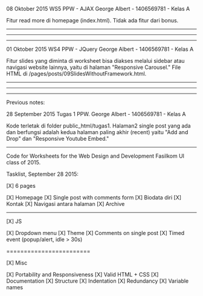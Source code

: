 08 Oktober 2015
WS5 PPW - AJAX
George Albert - 1406569781 - Kelas A

Fitur read more di homepage (index.html). Tidak ada fitur dari bonus.

---------------------------
---------------------------
---------------------------

01 Oktober 2015
WS4 PPW - JQuery
George Albert - 1406569781 - Kelas A

Fitur slides yang diminta di worksheet bisa diakses melalui sidebar atau navigasi website lainnya, yaitu di halaman "Responsive Carousel." File HTML di /pages/posts/09SlidesWithoutFramework.html.

---------------------------
---------------------------
---------------------------
Previous notes:

28 September 2015
Tugas 1 PPW. 
George Albert - 1406569781 - Kelas A

Kode terletak di folder public_html/tugas1. Halaman2 single post yang ada dan berfungsi adalah kedua halaman paling akhir (recent) yaitu "Add and Drop" dan "Responsive Youtube Embed."

---------------------------

Code for Worksheets for the Web Design and Development Fasilkom UI class of 2015.

Tasklist, September 28 2015:

[X] 6 pages

[X] Homepage
[X] Single post with comments form
[X] Biodata diri
[X] Kontak
[X] Navigasi antara halaman
[X] Archive

--------------------------

[X] JS

[X] Dropdown menu
[X] Theme
[X] Comments on single post
[X] Timed event (popup/alert, idle > 30s)

========================

[X] Misc

[X] Portability and Responsiveness
[X] Valid HTML + CSS
[X] Documentation
[X] Structure
[X] Indentation 
[X] Redundancy 
[X] Variable names